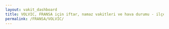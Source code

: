 ```yaml
---
layout: vakit_dashboard
title: VOLVIC, FRANSA için iftar, namaz vakitleri ve hava durumu - ilçe/eyalet seç
permalink: /FRANSA/VOLVIC/
---
```


<script type="text/javascript">
  var GLOBAL_COUNTRY = 'FRANSA';
  var GLOBAL_CITY = 'VOLVIC';
  var GLOBAL_STATE = '';
  var lat = 72;
  var lon = 21;
</script>
